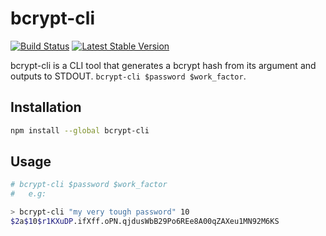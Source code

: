 # bcrypt-cli

[![Build Status](https://travis-ci.org/timruffles/bcrypt-cli.svg?branch=master)](https://travis-ci.org/timruffles/bcrypt-cli)
[![Latest Stable Version](https://img.shields.io/npm/v/bcrypt-cli.svg)](https://www.npmjs.com/package/bcrypt-cli)

bcrypt-cli is a CLI tool that generates a bcrypt hash from its argument and outputs to STDOUT. `bcrypt-cli $password $work_factor`.

## Installation

```sh
npm install --global bcrypt-cli
```

## Usage

```sh
# bcrypt-cli $password $work_factor
#   e.g:

> bcrypt-cli "my very tough password" 10
$2a$10$r1KXuDP.ifXff.oPN.qjdusWbB29Po6REe8A00qZAXeu1MN92M6KS
```

